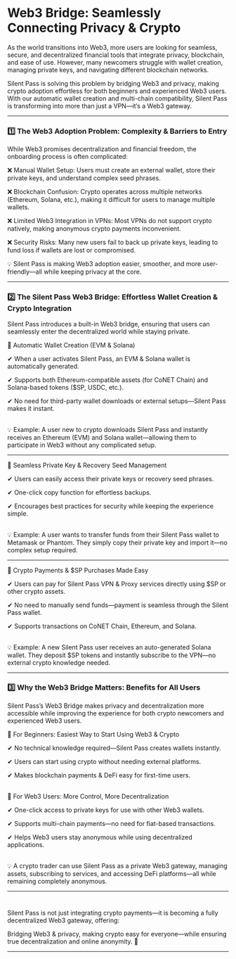 # Web3 Bridge: Seamlessly Connecting Privacy & Crypto

As the world transitions into Web3, more users are looking for seamless, secure, and decentralized financial tools that integrate privacy, blockchain, and ease of use. However, many newcomers struggle with wallet creation, managing private keys, and navigating different blockchain networks.



Silent Pass is solving this problem by bridging Web3 and privacy, making crypto adoption effortless for both beginners and experienced Web3 users. With our automatic wallet creation and multi-chain compatibility, Silent Pass is transforming into more than just a VPN—it’s a Web3 gateway.

***

### 1️⃣ The Web3 Adoption Problem: Complexity & Barriers to Entry

While Web3 promises decentralization and financial freedom, the onboarding process is often complicated:

❌ Manual Wallet Setup: Users must create an external wallet, store their private keys, and understand complex seed phrases.

❌ Blockchain Confusion: Crypto operates across multiple networks (Ethereum, Solana, etc.), making it difficult for users to manage multiple wallets.

❌ Limited Web3 Integration in VPNs: Most VPNs do not support crypto natively, making anonymous crypto payments inconvenient.

❌ Security Risks: Many new users fail to back up private keys, leading to fund loss if wallets are lost or compromised.



💡 Silent Pass is making Web3 adoption easier, smoother, and more user-friendly—all while keeping privacy at the core.

***

### 2️⃣ The Silent Pass Web3 Bridge: Effortless Wallet Creation & Crypto Integration

Silent Pass introduces a built-in Web3 bridge, ensuring that users can seamlessly enter the decentralized world while staying private.

🔹 Automatic Wallet Creation (EVM & Solana)

✔ When a user activates Silent Pass, an EVM & Solana wallet is automatically generated.

✔ Supports both Ethereum-compatible assets (for CoNET Chain) and Solana-based tokens ($SP, USDC, etc.).

✔ No need for third-party wallet downloads or external setups—Silent Pass makes it instant.

\
💡 Example: A user new to crypto downloads Silent Pass and instantly receives an Ethereum (EVM) and Solana wallet—allowing them to participate in Web3 without any complicated setup.

***

🔹 Seamless Private Key & Recovery Seed Management

✔ Users can easily access their private keys or recovery seed phrases.

✔ One-click copy function for effortless backups.

✔ Encourages best practices for security while keeping the experience simple.

\
💡 Example: A user wants to transfer funds from their Silent Pass wallet to Metamask or Phantom. They simply copy their private key and import it—no complex setup required.

***

🔹 Crypto Payments & $SP Purchases Made Easy

✔ Users can pay for Silent Pass VPN & Proxy services directly using $SP or other crypto assets.

✔ No need to manually send funds—payment is seamless through the Silent Pass wallet.

✔ Supports transactions on CoNET Chain, Ethereum, and Solana.

\
💡 Example: A new Silent Pass user receives an auto-generated Solana wallet. They deposit $SP tokens and instantly subscribe to the VPN—no external crypto knowledge needed.

***

### 3️⃣ Why the Web3 Bridge Matters: Benefits for All Users

Silent Pass’s Web3 Bridge makes privacy and decentralization more accessible while improving the experience for both crypto newcomers and experienced Web3 users.

🔹 For Beginners: Easiest Way to Start Using Web3 & Crypto

✔ No technical knowledge required—Silent Pass creates wallets instantly.

✔ Users can start using crypto without needing external platforms.

✔ Makes blockchain payments & DeFi easy for first-time users.

\
🔹 For Web3 Users: More Control, More Decentralization

✔ One-click access to private keys for use with other Web3 wallets.

✔ Supports multi-chain payments—no need for fiat-based transactions.

✔ Helps Web3 users stay anonymous while using decentralized applications.

\
💡 A crypto trader can use Silent Pass as a private Web3 gateway, managing assets, subscribing to services, and accessing DeFi platforms—all while remaining completely anonymous.

***

###

\
Silent Pass is not just integrating crypto payments—it is becoming a fully decentralized Web3 gateway, offering:

Bridging Web3 & privacy, making crypto easy for everyone—while ensuring true decentralization and online anonymity. 🚀

***

